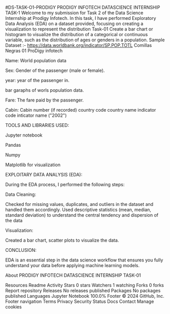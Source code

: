 #DS-TASK-O1-PRODIGY
PRODIGY INFOTECH DATASCIENCE INTERNSHIP TASK-1
Welcome to my submission for Task 2 of the Data Science Internship at Prodigy Infotech. In this task, I have performed Exploratory Data Analysis (EDA) on a dataset provided, focusing on creating a visualization to represent the distribution
Task-01
Create a bar chart or histogram to visualize the distribution of a categorical or continuous variable, such as the distribution of ages or genders in a population.
Sample Dataset :- https://data.worldbank.org/indicator/SP.POP.TOTL
Comillas Negras
01
ProDigy infotech

Name: World population data

Sex: Gender of the passenger (male or female).

year: year of the passenger in.

bar garaphs of worls population data.

Fare: The fare paid by the passenger.

Cabin: Cabin number (if recorded)
country code
country name
indicator code
inticator name
("2002")

TOOLS AND LIBRARIES USED:

Jupyter notebook

Pandas

Numpy

Matplotlib for visualization

EXPLOITARY DATA ANALYSIS (EDA):

During the EDA process, I performed the following steps:

Data Cleaning:

Checked for missing values, duplicates, and outliers in the dataset and handled them accordingly. Used descriptive statistics (mean, median, standard deviation) to understand the central tendency and dispersion of the data

Visualization:

Created a bar chart, scatter plots to visualize the data.

CONCLUSION:

EDA is an essential step in the data science workflow that ensures you fully understand your data before applying machine learning models.

About
PRODIGY INFOTECH DATASCIENCE INTERNSHIP TASK-01

Resources
 Readme
 Activity
Stars
 0 stars
Watchers
 1 watching
Forks
 0 forks
Report repository
Releases
No releases published
Packages
No packages published
Languages
Jupyter Notebook
100.0%
Footer
© 2024 GitHub, Inc.
Footer navigation
Terms
Privacy
Security
Status
Docs
Contact
Manage cookies
